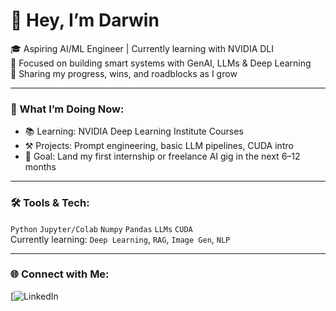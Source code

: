 # 👋 Hey, I’m Darwin

🎓 Aspiring AI/ML Engineer | Currently learning with NVIDIA DLI  
🧠 Focused on building smart systems with GenAI, LLMs & Deep Learning  
🚀 Sharing my progress, wins, and roadblocks as I grow

---

### 🧩 What I’m Doing Now:
- 📚 Learning: NVIDIA Deep Learning Institute Courses
- ⚒️ Projects: Prompt engineering, basic LLM pipelines, CUDA intro
- 📍 Goal: Land my first internship or freelance AI gig in the next 6–12 months

---

### 🛠️ Tools & Tech:
`Python` `Jupyter/Colab` `Numpy` `Pandas` `LLMs` `CUDA`  
Currently learning: `Deep Learning`, `RAG`, `Image Gen`, `NLP`

---

### 🌐 Connect with Me:
[![LinkedIn](https://www.linkedin.com/in/dharvind-mahen-893880355/)
